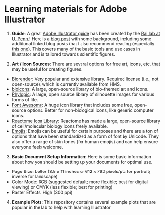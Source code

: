 # Learning materials for Adobe Illustrator

1. **Guide**: A great [Adobe Illustrator guide](https://docs.google.com/document/d/1TXmbltzBPcApCcuJ9HLOIQgWPqKylrFRWRudrN-5vBE/edit#) has been created by the [Raj lab at U. Penn.](https://rajlab.seas.upenn.edu/)! Here is a [blog post](https://rajlaboratory.blogspot.com/2019/08/i-adobe-illustrator-for-scientific.html) with some background, including some additional linked blog posts that I also recommend reading (especially [this one](https://rajlaboratory.blogspot.com/2016/02/from-reproducibility-to-over.html)). This covers many of the basic tools and use cases in Illustrator and is tailored towards scientific figures.

2. **Art / Icon Sources**: There are several options for free art, icons, etc. that may be useful for creating figures.

- [Biorender](https://www.biorender.com/): Very popular and extensive library. Required license (i.e., not open-source), which is currently available from HMS.
- [bioicons](https://bioicons.com/): A large, open-source library of bio-themed art and icons.
- [Phylopic](https://www.phylopic.org/): A large, open source library of silhouette images for various forms of life.
- [Font Awesome](https://fontawesome.com/search?m=free&o=r): A huge icon library that includes some free, open-source options. Better for non-biological icons, like generic computer icons. 
- [Reactome Icon Library](https://reactome.org/icon-lib): Reactome has made a large, open-source library of cell/molecular biology icons freely available.
- [Emojis](https://unicode.org/emoji/charts/full-emoji-list.html): Emojis can be useful for certain purposes and there are a ton of options that have been standardized as a form of font by Unicode. They also offer a range of skin tones (for human emojis) and can help ensure everyone feels welcome.

3. **Basic Document Setup Information**: Here is some basic information about how you should be setting up your documents for optimal use.

- Page Size: Letter (8.5 x 11 inches or 612 x 792 pixels/pts for portrait; inverse for landscape)
- Color Mode: RGB (suggested default; more flexible; best for digital viewing) or CMYK (less flexible; best for printing)
- Raster Effects: High (300 ppi)

4. **Example Plots**: This repository contains several example plots that are popular in the lab to help with learning Illustrator
